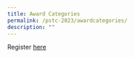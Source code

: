 ```yaml
---
title: Award Categories
permalink: /pstc-2023/awardcategories/
description: ""
---
```

Register [here](https://form.gov.sg)